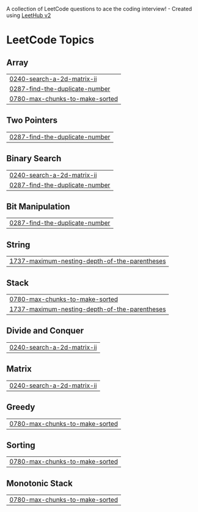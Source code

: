 A collection of LeetCode questions to ace the coding interview! - Created using [LeetHub v2](https://github.com/arunbhardwaj/LeetHub-2.0)
<!---LeetCode Topics Start-->
# LeetCode Topics
## Array
|  |
| ------- |
| [0240-search-a-2d-matrix-ii](https://github.com/aash553/leetcode-gfg/tree/master/0240-search-a-2d-matrix-ii) |
| [0287-find-the-duplicate-number](https://github.com/aash553/leetcode-gfg/tree/master/0287-find-the-duplicate-number) |
| [0780-max-chunks-to-make-sorted](https://github.com/aash553/leetcode-gfg/tree/master/0780-max-chunks-to-make-sorted) |
## Two Pointers
|  |
| ------- |
| [0287-find-the-duplicate-number](https://github.com/aash553/leetcode-gfg/tree/master/0287-find-the-duplicate-number) |
## Binary Search
|  |
| ------- |
| [0240-search-a-2d-matrix-ii](https://github.com/aash553/leetcode-gfg/tree/master/0240-search-a-2d-matrix-ii) |
| [0287-find-the-duplicate-number](https://github.com/aash553/leetcode-gfg/tree/master/0287-find-the-duplicate-number) |
## Bit Manipulation
|  |
| ------- |
| [0287-find-the-duplicate-number](https://github.com/aash553/leetcode-gfg/tree/master/0287-find-the-duplicate-number) |
## String
|  |
| ------- |
| [1737-maximum-nesting-depth-of-the-parentheses](https://github.com/aash553/leetcode-gfg/tree/master/1737-maximum-nesting-depth-of-the-parentheses) |
## Stack
|  |
| ------- |
| [0780-max-chunks-to-make-sorted](https://github.com/aash553/leetcode-gfg/tree/master/0780-max-chunks-to-make-sorted) |
| [1737-maximum-nesting-depth-of-the-parentheses](https://github.com/aash553/leetcode-gfg/tree/master/1737-maximum-nesting-depth-of-the-parentheses) |
## Divide and Conquer
|  |
| ------- |
| [0240-search-a-2d-matrix-ii](https://github.com/aash553/leetcode-gfg/tree/master/0240-search-a-2d-matrix-ii) |
## Matrix
|  |
| ------- |
| [0240-search-a-2d-matrix-ii](https://github.com/aash553/leetcode-gfg/tree/master/0240-search-a-2d-matrix-ii) |
## Greedy
|  |
| ------- |
| [0780-max-chunks-to-make-sorted](https://github.com/aash553/leetcode-gfg/tree/master/0780-max-chunks-to-make-sorted) |
## Sorting
|  |
| ------- |
| [0780-max-chunks-to-make-sorted](https://github.com/aash553/leetcode-gfg/tree/master/0780-max-chunks-to-make-sorted) |
## Monotonic Stack
|  |
| ------- |
| [0780-max-chunks-to-make-sorted](https://github.com/aash553/leetcode-gfg/tree/master/0780-max-chunks-to-make-sorted) |
<!---LeetCode Topics End-->